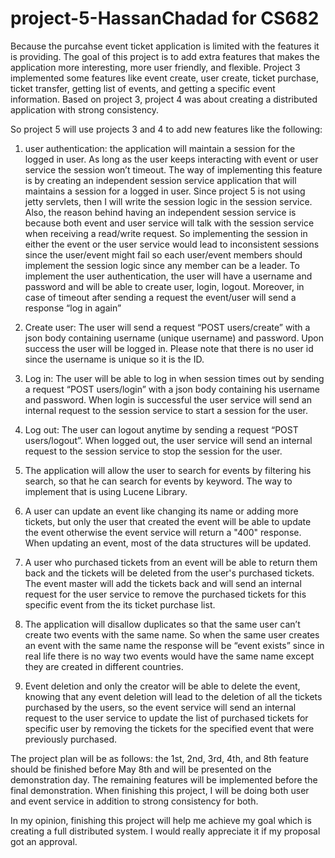 # project-5-HassanChadad for CS682

Because the purcahse event ticket application is limited with the features it is providing. The goal of this project is to add extra features that makes the application more interesting, more user friendly, and flexible. Project 3 implemented some features like event create, user create, ticket purchase, ticket transfer, getting list of events, and getting a specific event information. Based on project 3, project 4 was about creating a distributed application with strong consistency. 

So project 5 will use projects 3 and 4 to add new features like the following:

  1.	user authentication: the application will maintain a session for the logged in user. As long as the user keeps interacting with event or user service the session won’t timeout. The way of implementing this feature is by creating an independent session service application that will maintains a session for a logged in user. Since project 5 is not using jetty servlets, then I will write the session logic in the session service. Also, the reason behind having an independent session service is because both event and user service will talk with the session service when receiving a read/write request. So implementing the session in either the event or the user service would lead to inconsistent sessions since the user/event might fail so each user/event members should implement the session logic since any member can be a leader.
To implement the user authentication, the user will have a username and password and will be able to create user, login, logout. Moreover, in case of timeout after sending a request the event/user will send a response “log in again”

  2.	Create user: The user will send a request “POST users/create” with a json body containing username (unique username) and password. Upon success the user will be logged in. Please note that there is no user id since the username is unique so it is the ID.

  3.	Log in: The user will be able to log in when session times out by sending a request “POST users/login” with a json body containing his username and password. When login is successful the user service will send an internal request to the session service to start a session for the user.
  
  4.	Log out: The user can logout anytime by sending a request “POST users/logout”. When logged out, the user service will send an internal request to the session service to stop the session for the user.
  
  5.	The application will allow the user to search for events by filtering his search, so that he can search for events by keyword. The way to implement that is using Lucene Library.
  
  6.	A user can update an event like changing its name or adding more tickets, but only the user that created the event will be able to update the event otherwise the event service will return a "400" response. When updating an event, most of the data structures will be updated.
  
  7.	A user who purchased tickets from an event will be able to return them back and the tickets will be deleted from the user's purchased tickets. The event master will add the tickets back and will send an internal request for the user service to remove the purchased tickets for this specific event from the its ticket purchase list.
  
  8.	The application will disallow duplicates so that the same user can’t create two events with the same name. So when the same user creates an event with the same name the response will be “event exists” since in real life there is no way two events would have the same name except they are created in different countries.
  
  9.	Event deletion and only the creator will be able to delete the event, knowing that any event deletion will lead to the deletion of all the tickets purchased by the users, so the event service will send an internal request to the user service to update the list of purchased tickets for specific user by removing the tickets for the specified event that were previously purchased.
  
  
The project plan will be as follows: the 1st, 2nd, 3rd, 4th, and 8th feature should be finished before May 8th and will be presented on the demonstration day. The remaining features will be implemented before the final demonstration. When finishing this project, I will be doing both user and event service in addition to strong consistency for both.

In my opinion, finishing this project will help me achieve my goal which is creating a full distributed system. I would really appreciate it if my proposal got an approval.
